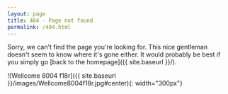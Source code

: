 ```yaml
---
layout: page
title: 404 - Page not found
permalink: /404.html
---
```

    
Sorry, we can't find the page you're looking for. This nice gentleman doesn't seem to know where it's gone either. 
It would probably be best if you simply go [back to the homepage]({{ site.baseurl }}/).

![Wellcome 8004 f18r]({{ site.baseurl }}/images/Wellcome8004f18r.jpg#center){: width="300px"}



